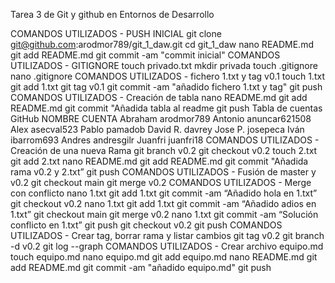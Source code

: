 Tarea 3 de Git y github en Entornos de Desarrollo

COMANDOS UTILIZADOS - PUSH INICIAL
git clone git@github.com:arodmor789/git_1_daw.git
cd git_1_daw
nano README.md
git add README.md
git commit -am "commit inicial"
COMANDOS UTILIZADOS - GITIGNORE
touch privado.txt
mkdir privada
touch .gitignore
nano .gitignore
COMANDOS UTILIZADOS - fichero 1.txt y tag v0.1
touch 1.txt
git add 1.txt
git tag v0.1
git commit -am "añadido fichero 1.txt y tag"
git push
COMANDOS UTILIZADOS - Creación de tabla
nano README.md
git add README.md
git commit "Añadida tabla al readme
git push
Tabla de cuentas GitHub
NOMBRE	CUENTA
Abraham	arodmor789
Antonio	anuncar621508
Alex	asecval523
Pablo	pamadob
David R.	davrey
Jose P.	josepeca
Iván	ibarrom693
Andres	andresgilr
Juanfri	juanfri18
COMANDOS UTILIZADOS - Creación de una nueva Rama
git branch v0.2
git checkout v0.2
touch 2.txt
git add 2.txt
nano README.md
git add README.md
git commit "Añadida rama v0.2 y 2.txt”
git push
COMANDOS UTILIZADOS - Fusión de master y v0.2
git checkout main
git merge v0.2
COMANDOS UTILIZADOS - Merge con conflicto
nano 1.txt
git add 1.txt
git commit -am “Añadido hola en 1.txt”
git checkout v0.2
nano 1.txt
git add 1.txt 
git commit -am “Añadido adios en 1.txt”
git checkout main
git merge v0.2
nano 1.txt
git commit -am “Solución conflicto en 1.txt”
git push
git checkout v0.2
git push
COMANDOS UTILIZADOS - Crear tag, borrar rama y listar cambios
git tag v0.2
git branch -d v0.2
git log --graph
COMANDOS UTILIZADOS - Crear archivo equipo.md
touch equipo.md
nano equipo.md
git add equipo.md
nano README.md
git add README.md
git commit -am "añadido equipo.md"
git push


